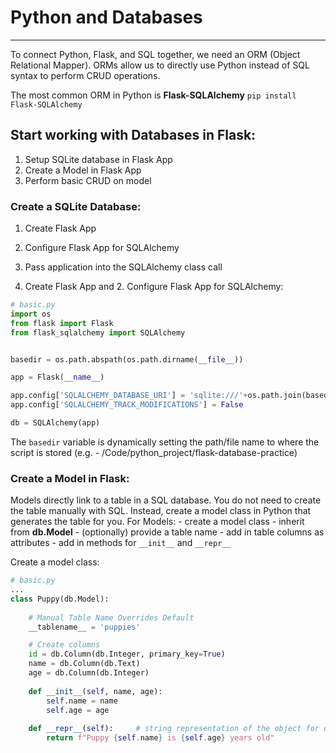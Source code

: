 # Python and Databases
---

To connect Python, Flask, and SQL together, we need an ORM (Object Relational Mapper).
ORMs allow us to directly use Python instead of SQL syntax to perform CRUD operations.

The most common ORM in Python is **Flask-SQLAlchemy**
`pip install Flask-SQLAlchemy`

## Start working with Databases in Flask:
1. Setup SQLite database in Flask App
2. Create a Model in Flask App
3. Perform basic CRUD on model


### Create a SQLite Database:
1. Create Flask App
2. Configure Flask App for SQLAlchemy
3. Pass application into the SQLAlchemy class call


1. Create Flask App and 2. Configure Flask App for SQLAlchemy:
```py
# basic.py
import os
from flask import Flask
from flask_sqlalchemy import SQLAlchemy


basedir = os.path.abspath(os.path.dirname(__file__))

app = Flask(__name__)

app.config['SQLALCHEMY_DATABASE_URI'] = 'sqlite:///'+os.path.join(basedir, 'data.sqlite')
app.config['SQLALCHEMY_TRACK_MODIFICATIONS'] = False

db = SQLAlchemy(app)
```

The `basedir` variable is dynamically setting the path/file name to where the script is stored 
(e.g. - /Code/python_project/flask-database-practice)

### Create a Model in Flask:
 Models directly link to a table in a SQL database. You do not need to create the table manually with SQL.
 Instead, create a model class in Python that generates the table for you.
 For Models:
	- create a model class
	- inherit from **db.Model**
	- (optionally) provide a table name
	- add in table columns as attributes
	- add in methods for `__init__` and `__repr__`
	
	
Create a model class:
```py
# basic.py
...
class Puppy(db.Model):
	
	# Manual Table Name Overrides Default
	__tablename__ = 'puppies'

	# Create columns
	id = db.Column(db.Integer, primary_key=True)
	name = db.Column(db.Text)
	age = db.Column(db.Integer)
	
	def __init__(self, name, age):
		self.name = name
		self.age = age
	
	def __repr__(self):		# string representation of the object for debugging
		return f"Puppy {self.name} is {self.age} years old"
```

